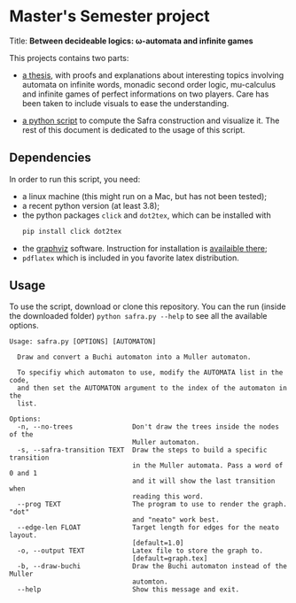 # Master's Semester project

Title: **Between decideable logics: ω-automata and infinite games**

This projects contains two parts:
- [a thesis](./out/projet.pdf), with proofs and explanations about interesting
    topics involving automata on infinite words, monadic second order logic,
    mu-calculus and infinite games of perfect informations on two players. Care has
    been taken to include visuals to ease the understanding.

- [a python script](./safra.py) to compute the Safra construction and visualize
    it. The rest of this document is dedicated to the usage of this script.

## Dependencies

In order to run this script, you need:
- a linux machine (this might run on a Mac, but has not been tested);
- a recent python version (at least 3.8);
- the python packages `click` and `dot2tex`, which can be installed with
    ```sh
    pip install click dot2tex
    ```
- the [graphviz](https://www.graphviz.org/) software. Instruction for installation is [availaible there](https://graphviz.org/download/);
- `pdflatex` which is included in you favorite latex distribution.

## Usage

To use the script, download or clone this repository.
You can the run (inside the downloaded folder) `python safra.py --help` to see all the available options.

```
Usage: safra.py [OPTIONS] [AUTOMATON]

  Draw and convert a Buchi automaton into a Muller automaton.

  To specifiy which automaton to use, modify the AUTOMATA list in the code,
  and then set the AUTOMATON argument to the index of the automaton in the
  list.

Options:
  -n, --no-trees               Don't draw the trees inside the nodes of the
                               Muller automaton.
  -s, --safra-transition TEXT  Draw the steps to build a specific transition
                               in the Muller automata. Pass a word of 0 and 1
                               and it will show the last transition when
                               reading this word.
  --prog TEXT                  The program to use to render the graph. "dot"
                               and "neato" work best.
  --edge-len FLOAT             Target length for edges for the neato layout.
                               [default=1.0]
  -o, --output TEXT            Latex file to store the graph to.
                               [default=graph.tex]
  -b, --draw-buchi             Draw the Buchi automaton instead of the Muller
                               automton.
  --help                       Show this message and exit.
```